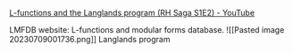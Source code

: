 [L-functions and the Langlands program (RH Saga S1E2) - YouTube](https://www.youtube.com/watch?v=4bzSFNCiKrk)

LMFDB website: L-functions and modular forms database.
![[Pasted image 20230709001736.png]]
Langlands program
